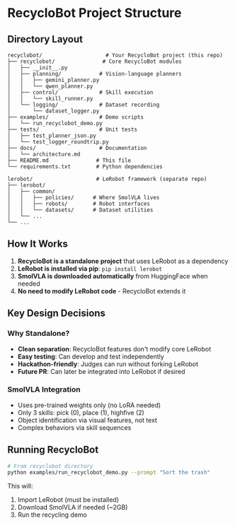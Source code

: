 # RecycloBot Project Structure

## Directory Layout

```
recyclobot/                    # Your RecycloBot project (this repo)
├── recyclobot/               # Core RecycloBot modules
│   ├── __init__.py
│   ├── planning/            # Vision-language planners
│   │   ├── gemini_planner.py
│   │   └── qwen_planner.py
│   ├── control/             # Skill execution
│   │   └── skill_runner.py
│   └── logging/             # Dataset recording
│       └── dataset_logger.py
├── examples/                # Demo scripts
│   └── run_recyclobot_demo.py
├── tests/                   # Unit tests
│   ├── test_planner_json.py
│   └── test_logger_roundtrip.py
├── docs/                    # Documentation
│   └── architecture.md
├── README.md               # This file
└── requirements.txt        # Python dependencies

lerobot/                    # LeRobot framework (separate repo)
├── lerobot/
│   ├── common/
│   │   ├── policies/      # Where SmolVLA lives
│   │   ├── robots/        # Robot interfaces
│   │   └── datasets/      # Dataset utilities
│   └── ...
└── ...
```

## How It Works

1. **RecycloBot is a standalone project** that uses LeRobot as a dependency
2. **LeRobot is installed via pip**: `pip install lerobot`
3. **SmolVLA is downloaded automatically** from HuggingFace when needed
4. **No need to modify LeRobot code** - RecycloBot extends it

## Key Design Decisions

### Why Standalone?

- **Clean separation**: RecycloBot features don't modify core LeRobot
- **Easy testing**: Can develop and test independently
- **Hackathon-friendly**: Judges can run without forking LeRobot
- **Future PR**: Can later be integrated into LeRobot if desired

### SmolVLA Integration

- Uses pre-trained weights only (no LoRA needed)
- Only 3 skills: pick (0), place (1), highfive (2)
- Object identification via visual features, not text
- Complex behaviors via skill sequences

## Running RecycloBot

```bash
# From recyclobot directory
python examples/run_recyclobot_demo.py --prompt "Sort the trash"
```

This will:
1. Import LeRobot (must be installed)
2. Download SmolVLA if needed (~2GB)
3. Run the recycling demo